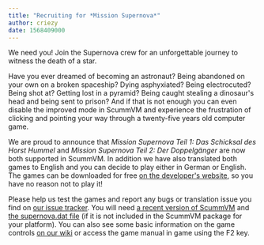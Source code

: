 ```yaml
---
title: "Recruiting for *Mission Supernova*"
author: criezy
date: 1568409000
---
```


We need you! Join the Supernova crew for an unforgettable journey to witness the death of a star.

Have you ever dreamed of becoming an astronaut? Being abandoned on your own on a broken spaceship? Dying asphyxiated? Being electrocuted? Being shot at? Getting lost in a pyramid? Being caught stealing a dinosaur's head and being sent to prison? And if that is not enough you can even disable the improved mode in ScummVM and experience the frustration of clicking and pointing your way through a twenty-five years old computer game.

We are proud to announce that *Mission Supernova Teil 1: Das Schicksal des Horst Hummel* and *Mission Supernova Teil 2: Der Doppelgänger* are now both supported in ScummVM. In addition we have also translated both games to English and you can decide to play either in German or English. The games can be downloaded for free [on the developer's website](http://outpost.simplicity.de/), so you have no reason not to play it!

Please help us test the games and report any bugs or translation issue you find on [our issue tracker](https://bugs.scummvm.org/). You will need [a recent version of ScummVM](https://buildbot.scummvm.org/builds.html) and [the supernova.dat file](https://github.com/scummvm/scummvm/blob/master/dists/engine-data/supernova.dat) (if it is not included in the ScummVM package for your platform). You can also see some basic information on the game controls [on our wiki](https://wiki.scummvm.org/index.php?title=Mission_Supernova#Controls) or access the game manual in game using the F2 key.
